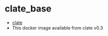 # clate_base
* [clate](https://github.com/aeuveritas/clate)
* This docker image available from clate v0.3
